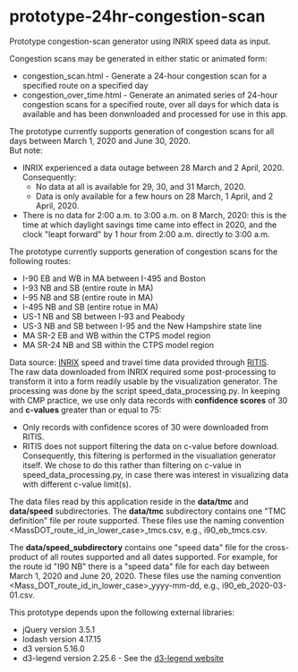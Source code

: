 # prototype-24hr-congestion-scan
Prototype congestion-scan generator using INRIX speed data as input. 

Congestion scans may be generated in either static or animated form:
* congestion_scan.html - Generate a 24-hour congestion scan for a specified route on a specified day
* congestion_over_time.html - Generate an animated series of 24-hour congestion scans for a specified route,
over all days for which data is available and has been donwnloaded and processed for use in this app.

The prototype currently supports generation of congestion scans for all days between
March 1, 2020 and June 30, 2020.  
But note:
* INRIX experienced a data outage between 28 March and 2 April, 2020. Consequently:
    * No data at all is available for 29, 30, and 31 March, 2020.
	* Data is only available for a few hours on 28 March, 1 April, and 2 April, 2020.
* There is no data for 2:00 a.m. to 3:00 a.m. on 8 March, 2020: this is the time at which
daylight savings time came into effect in 2020, and the clock "leapt forward" by 1 hour from 2:00 a.m. directly to 3:00 a.m.

The prototype currently supports generation of congestion scans for the following routes:
* I-90 EB and WB in MA between I-495 and Boston
* I-93 NB and SB (entire route in MA)
* I-95 NB and SB (entire route in MA)
* I-495 NB and SB (entire rotue in MA)
* US-1 NB and SB between I-93 and Peabody
* US-3 NB and SB between I-95 and the New Hampshire state line
* MA SR-2 EB and WB within the CTPS model region
* MA SR-24 NB and SB within the CTPS model region

Data source: [INRIX](https://inrix.com) speed and travel time data provided through [RITIS](https://ritis.org).   
The raw data downloaded from INRIX required some post-processing to transform it into a form readily usable 
by the visualization generator. The processing was done by the script speed_data_processing.py.
In keeping with CMP practice, we use only data records with __confidence scores__ of 30 and __c-values__ greater than or equal to 75:
* Only records with confidence scores of 30 were downloaded from RITIS. 
* RITIS does not support filtering the data on c-value before download. Consequently, this filtering is performed in the visualiation
generator itself. We chose to do this rather than filtering on c-value in speed_data_processing.py, in case there was interest
in visualizing data with different c-value limit(s).

The data files read by this application reside in the __data/tmc__ and __data/speed__ subdirectories.
The __data/tmc__ subdirectory contains one "TMC definition" file per route supported.
These files use the naming convention <MassDOT_route_id_in_lower_case>\_tmcs.csv, e.g., i90\_eb\_tmcs.csv.

The __data/speed_subdirectory__ contains one "speed data" file for the cross-product of all routes supported
and all dates supported. For example, for the route id "I90 NB" there is a "speed data" file for each day
between March 1, 2020 and June 20, 2020. These files use the 
naming convention <Mass_DOT_route_id_in_lower_case>\_yyyy-mm-dd, e.g., i90_eb_2020-03-01.csv.

This prototype depends upon the following external libraries:
* jQuery version 3.5.1
* lodash version 4.17.15
* d3 version 5.16.0
* d3-legend version 2.25.6 - See the [d3-legend website](https://d3-legend.susielu.com/)
